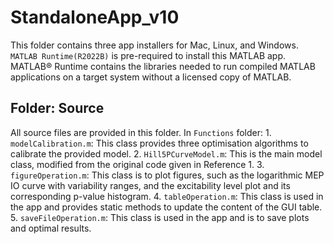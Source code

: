 # StandaloneApp_v10
This folder contains three app installers for Mac, Linux, and Windows. `MATLAB Runtime(R2022B)` is pre-required to install this MATLAB app. MATLAB® Runtime contains the libraries needed to run compiled MATLAB applications on a target system without a licensed copy of MATLAB.


## Folder: Source
All source files are provided in this folder.
In `Functions` folder:
    1. `modelCalibration.m`: This class provides three optimisation algorithms to calibrate the provided model.
    2. `Hill5PCurveModel.m`: This is the main model class, modified from the original code given in Reference 1.
    3. `figureOperation.m`: This class is to plot figures, such as the logarithmic MEP IO curve with variability ranges, and the excitability level plot and its corresponding p-value histogram.
    4. `tableOperation.m`: This class is used in the app and provides static methods to update the content of the GUI table.
    5. `saveFileOperation.m`: This class is used in the app and is to save plots and optimal results.
